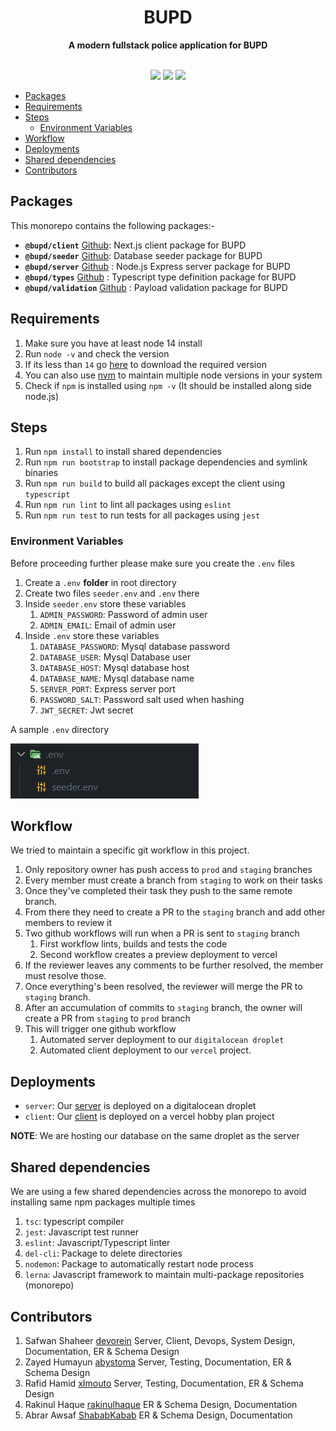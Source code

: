 <div align="center"> <h1>BUPD</h1> </div>
<div align="center"><b>A modern fullstack police application for BUPD</b></div>

</br>

<p align="center">
  <a href="https://github.com/Devorein/bupd/actions?query=Build"><img src="https://github.com/devorein/bupd/workflows/Build/badge.svg"/></a>
  <a href="https://github.com/Devorein/bupd/actions?query=Deploy"><img src="https://github.com/devorein/bupd/workflows/Deploy/badge.svg"/></a>
  <a href="https://app.codecov.io/gh/Devorein/bupd/branch/master"><img src="https://img.shields.io/codecov/c/github/devorein/bupd?color=blue"/></a>
</p>

- [Packages](#packages)
- [Requirements](#requirements)
- [Steps](#steps)
  - [Environment Variables](#environment-variables)
- [Workflow](#workflow)
- [Deployments](#deployments)
- [Shared dependencies](#shared-dependencies)
- [Contributors](#contributors)

## Packages

This monorepo contains the following packages:-

- **`@bupd/client`** [Github](https://github.com/Devorein/bupd/tree/staging/packages/client): Next.js client package for BUPD
- **`@bupd/seeder`** [Github](https://github.com/Devorein/bupd/tree/staging/packages/seeder): Database seeder package for BUPD
- **`@bupd/server`** [Github](https://github.com/Devorein/bupd/tree/staging/packages/server) : Node.js Express server package for BUPD
- **`@bupd/types`** [Github](https://github.com/Devorein/bupd/tree/staging/packages/types) : Typescript type definition package for BUPD
- **`@bupd/validation`** [Github](https://github.com/Devorein/bupd/tree/staging/packages/validation) : Payload validation package for BUPD

## Requirements

1. Make sure you have at least node 14 install
2. Run `node -v` and check the version
3. If its less than `14` go [here](https://nodejs.org/en/download/) to download the required version
4. You can also use [nvm](https://github.com/coreybutler/nvm-windows) to maintain multiple node versions in your system
5. Check if `npm` is installed using `npm -v` (It should be installed along side node.js)

## Steps

1. Run `npm install` to install shared dependencies
2. Run `npm run bootstrap` to install package dependencies and symlink binaries
3. Run `npm run build` to build all packages except the client using `typescript`
4. Run `npm run lint` to lint all packages using `eslint`
5. Run `npm run test` to run tests for all packages using `jest`

### Environment Variables

Before proceeding further please make sure you create the `.env` files

1. Create a `.env` **folder** in root directory
2. Create two files `seeder.env` and `.env` there
3. Inside `seeder.env` store these variables
   1. `ADMIN_PASSWORD`: Password of admin user
   2. `ADMIN_EMAIL`: Email of admin user
4. Inside `.env` store these variables
   1. `DATABASE_PASSWORD`: Mysql database password
   2. `DATABASE_USER`: Mysql Database user
   3. `DATABASE_HOST`: Mysql database host
   4. `DATABASE_NAME`: Mysql database name
   5. `SERVER_PORT`: Express server port
   6. `PASSWORD_SALT`: Password salt used when hashing
   7. `JWT_SECRET`: Jwt secret

A sample `.env` directory

![Sample env directory]("./../public/env_dir.png)

## Workflow

We tried to maintain a specific git workflow in this project.

1. Only repository owner has push access to `prod` and `staging` branches
2. Every member must create a branch from `staging` to work on their tasks
3. Once they've completed their task they push to the same remote branch.
4. From there they need to create a PR to the `staging` branch and add other members to review it
5. Two github workflows will run when a PR is sent to `staging` branch
   1. First workflow lints, builds and tests the code
   2. Second workflow creates a preview deployment to vercel
6. If the reviewer leaves any comments to be further resolved, the member must resolve those.
7. Once everything's been resolved, the reviewer will merge the PR to `staging` branch.
8. After an accumulation of commits to `staging` branch, the owner will create a PR from `staging` to `prod` branch
9. This will trigger one github workflow
   1. Automated server deployment to our `digitalocean droplet`
   2. Automated client deployment to our `vercel` project.

## Deployments

- `server`: Our [server](https://api.bupd.xyz) is deployed on a digitalocean droplet
- `client`: Our [client](https://bupd.xyz) is deployed on a vercel hobby plan project

**NOTE**: We are hosting our database on the same droplet as the server

## Shared dependencies

We are using a few shared dependencies across the monorepo to avoid installing same npm packages multiple times

1. `tsc`: typescript compiler
2. `jest`: Javascript test runner
3. `eslint`: Javascript/Typescript linter
4. `del-cli`: Package to delete directories
5. `nodemon`: Package to automatically restart node process
6. `lerna`: Javascript framework to maintain multi-package repositories (monorepo)

## Contributors

1.  Safwan Shaheer [devorein](https://github.com/Devorein) Server, Client, Devops, System Design, Documentation, ER & Schema Design
2.  Zayed Humayun [abystoma](https://github.com/abystoma) Server, Testing, Documentation, ER & Schema Design
3.  Rafid Hamid [xImouto](https://github.com/xImouto) Server, Testing, Documentation, ER & Schema Design
4.  Rakinul Haque [rakinulhaque](https://github.com/rakinulhaque) ER & Schema Design, Documentation
5.  Abrar Awsaf [ShababKabab](https://github.com/ShababKabab) ER & Schema Design, Documentation
